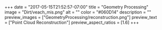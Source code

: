 +++
date = "2017-05-15T21:52:57-07:00"
title = "Geometry Processing"
image = "Dirt/veach_mis.png"
alt = ""
color = "#060D14"
description = ""
preview_images = ["GeometryProcessing/reconstruction.png"]
preview_text = ["Point Cloud Reconstruction"]
preview_aspect_ratios = [1.6]
+++